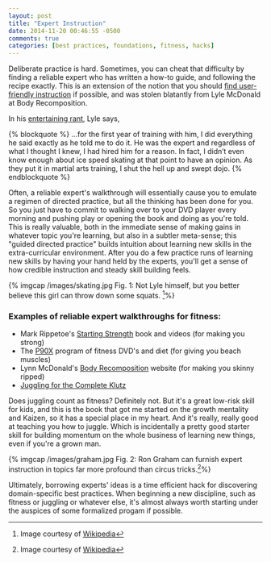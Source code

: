 ```yaml
---
layout: post
title: "Expert Instruction"
date: 2014-11-20 00:46:55 -0500
comments: true
categories: [best practices, foundations, fitness, hacks]
---
```



Deliberate practice is hard. Sometimes, you can cheat that difficulty by finding a reliable expert who has written a how-to guide, and following the recipe exactly. This is an extension of the notion that you should [find user-friendly instruction](http://localhost:4000/blog/2014/11/18/instruction-in-natural-language/) if possible, and was stolen blatantly from Lyle McDonald at Body Recomposition. 

In his [entertaining rant](http://www.bodyrecomposition.com/just-do-the-program/), Lyle says, 

<!--more-->

{% blockquote %}
...for the first year of training with him, I did everything he said exactly as he told me to do it.  He was the expert and regardless of what I thought I knew, I had hired him for a reason. In fact, I didn’t even know enough about ice speed skating at that point to have an opinion.  As they put it in martial arts training, I shut the hell up and swept dojo.
{% endblockquote %}

Often, a reliable expert's walkthrough will essentially cause you to emulate a regimen of directed practice, but all the thinking has been done for you. So you just have to commit to walking over to your DVD player every morning and pushing play or opening the book and doing as you're told. This is really valuable, both in the immediate sense of making gains in whatever topic you're learning, but also in a subtler meta-sense; this "guided directed practice" builds intuition about learning new skills in the extra-curricular environment. After you do a few practice runs of learning new skills by having your hand held by the experts, you'll get a sense of how credible instruction and steady skill building feels.

{% imgcap /images/skating.jpg Fig. 1: Not Lyle himself, but you better believe this girl can throw down some squats. [^1]%} 

### Examples of reliable expert walkthroughs for fitness:

* Mark Rippetoe's [Starting Strength](http://www.seriouspowerlifting.com/3409/articles/starting-strength) book and videos (for making you strong)
* The [P90X](http://en.wikipedia.org/wiki/P90X) program of fitness DVD's and diet (for giving you beach muscles)
* Lynn McDonald's [Body Recomposition](http://www.bodyrecomposition.com) website (for making you skinny ripped)
* [Juggling for the Complete Klutz]( http://www.amazon.com/Juggling-Complete-Klutz-Anniversary-Edition/dp/1591744482)

Does juggling count as fitness? Definitely not. But it's a great low-risk skill for kids, and this is the book that got me started on the growth mentality and Kaizen, so it has a special place in my heart. And it's really, really good at teaching you how to juggle. Which is incidentally a pretty good starter skill for building momentum on the whole business of learning new things, even if you're a grown man. 

{% imgcap /images/graham.jpg Fig. 2: Ron Graham can furnish expert instruction in topics far more profound than circus tricks.[^2]%} 

Ultimately, borrowing experts' ideas is a time efficient hack for discovering domain-specific best practices. When beginning a new discipline, such as fitness or juggling or whatever else, it's almost always worth starting under the auspices of some formalized progam if possible.

[^1]: Image courtesy of [Wikipedia](http://de.wikipedia.org/wiki/Stephanie_Beckert)

[^2]: Image courtesy of [Wikipedia](http://de.wikipedia.org/wiki/Ronald_Graham)